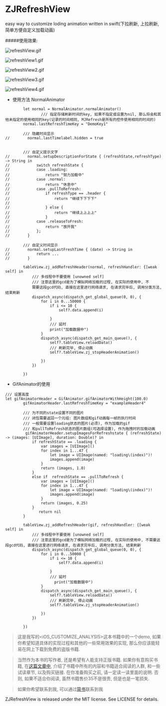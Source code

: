 # ZJRefreshView
easy way to customize loding animation written in swift(下拉刷新, 上拉刷新, 简单方便自定义加载动画)

#####使用效果:

![refreshView.gif](http://upload-images.jianshu.io/upload_images/1271831-5434455197dcb468.gif?imageMogr2/auto-orient/strip)


![refreshView1.gif](http://upload-images.jianshu.io/upload_images/1271831-50d07a6254f41a3c.gif?imageMogr2/auto-orient/strip)


![refreshView2.gif](http://upload-images.jianshu.io/upload_images/1271831-751dade0bb824f47.gif?imageMogr2/auto-orient/strip)


![refreshView3.gif](http://upload-images.jianshu.io/upload_images/1271831-62d0770244cd0084.gif?imageMogr2/auto-orient/strip)


![refreshView4.gif](http://upload-images.jianshu.io/upload_images/1271831-f7641fd91a5dc5a2.gif?imageMogr2/auto-orient/strip)


* 使用方法
NormalAnimator

```
        let normal = NormalAnimator.normalAnimator()
                /// 指定存储刷新时间的key, 如果不指定或设置为nil, 那么将会和其他未指定的使用相同的key(记录的时间相同, MJRefresh是所有的控件使用相同的时间的)
        normal.lastRefreshTimeKey = "DemoKey1"
        
        /// 隐藏时间显示
//        normal.lastTimelabel.hidden = true

        
        /// 自定义提示文字
//        normal.setupDescriptionForState { (refreshState,refreshType) -> String in
//            switch refreshState {
//            case .loading:
//                return "努力加载中"
//            case .normal:
//                return "休息中"
//            case .pullToRefresh:
//                if refreshType == .header {
//                    return "继续下下下下"
//
//                } else {
//                    return "继续上上上上"
//                }
//            case .releaseToFresh:
//                return "放开我"
//            };
//        }
        
        /// 自定义时间显示
//        normal.setupLastFreshTime { (date) -> String in
//            return ...
//        }

        tableView.zj_addRefreshHeader(normal, refreshHandler: {[weak self] in
            /// 多线程中不要使用 [unowned self]
            /// 注意这里的gcd是为了模拟网络加载的过程, 在实际的使用中, 不
            需要这段gcd代码, 直接在这里进行网络请求, 在请求完毕后, 调用分类方法, 结束刷新
            dispatch_async(dispatch_get_global_queue(0, 0), { 
                for i in 0...50000 {
                    if i <= 10 {
                        self?.data.append(i)

                    }
                    /// 延时
                    print("加载数据中")
                }
                dispatch_async(dispatch_get_main_queue(), {
                    self?.tableView.reloadData()
                    /// 刷新完毕, 停止动画
                    self?.tableView.zj_stopHeaderAnimation()

                })
            })
            
        })
   ```
   
   * GifAnimator的使用

```
/// 设置高度
let gifAnimatorHeader = GifAnimator.gifAnimatorWithHeight(100.0)
        gifAnimatorHeader.lastRefreshTimeKey = "exampleHeader4"
        
        /// 为不同的state设置不同的图片
        /// 闭包需要返回一个元组: 图片数组和gif动画每一帧的执行时间
        /// 一般需要设置loading状态的图片(必须), 作为加载的gif
        /// 和pullToRefresh状态的图片数组(可选择设置), 作为拖拽时的加载动画
         gifAnimatorHeader.setupImagesForRefreshstate { (refreshState) -> (images: [UIImage], duration: Double)? in
            if refreshState == .loading {
                var images = [UIImage]()
                for index in 1...47 {
                    let image = UIImage(named: "loading\(index)")!
                    images.append(image)
                }
                return (images, 1.0)
            }
            else if  refreshState == .pullToRefresh {
                var images = [UIImage]()
                for index in 1...47 {
                    let image = UIImage(named: "loading\(index)")!
                    images.append(image)
                }
                return (images, 0.25)
            }
               return nil
        }

        tableView.zj_addRefreshHeader(gif, refreshHandler: {[weak self] in
            /// 多线程中不要使用 [unowned self]
            /// 注意这里的gcd是为了模拟网络加载的过程, 在实际的使用中, 不需要这段gcd代码, 直接在这里进行网络请求, 在请求完毕后, 调用分类方法, 结束刷新
            dispatch_async(dispatch_get_global_queue(0, 0), { 
                for i in 0...50000 {
                    if i <= 10 {
                        self?.data.append(i)

                    }
                    /// 延时
                      print("加载数据中")
                }
                dispatch_async(dispatch_get_main_queue(), {
                    self?.tableView.reloadData()
                    /// 刷新完毕, 停止动画
                    self?.tableView.zj_stopHeaderAnimation()

                })
            })
            
        })
```








> 这是我写的<iOS_CUSTOMIZE_ANALYSIS>这本书籍中的一个demo, 如果你希望知道具体的实现过程和其他的一些常用效果的实现, 那么你应该能轻易在网上下载到免费的盗版书籍. 

> 当然作为本书的写作者, 还是希望有人能支持正版书籍. 如果你有意购买书籍, 在[这篇文章中](http://www.jianshu.com/p/510500f3aebd), 介绍了书籍中所有的内容和书籍适合阅读的人群, 和一些试读章节, 以及购买链接. 在你准备购买之前, 请一定读一读里面的说明. 否则, 如果不适合你阅读, 虽然书籍售价35不是很贵, 但是也是一笔损失.


> 如果你希望联系到我, 可以通过[简书](http://www.jianshu.com/users/fb31a3d1ec30/latest_articles)联系到我

ZJRefreshView is released under the MIT license. See LICENSE for details.
